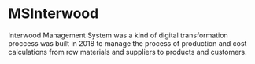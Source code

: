 # MSInterwood 
Interwood Management System was a kind of digital transformation proccess  was built in 2018 
to manage the process of production and cost calculations from row materials and suppliers to 
products and customers.
